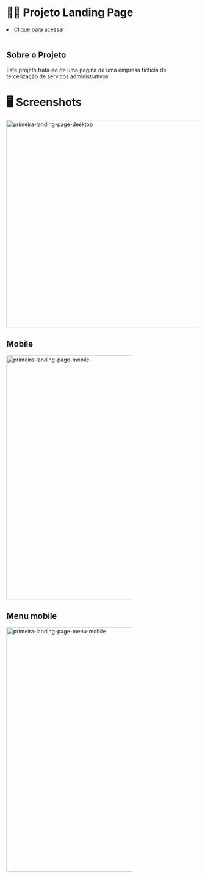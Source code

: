  # 👨‍💻 Projeto Landing Page
  
  <li><a target="_blank" href="https://lucasccgomes.github.io/landing-page/">Clique para acessar</li></a><br>
  
  <h2>Sobre o Projeto</h2>
  <p>Este projeto trata-se de uma pagina de uma empresa ficticia de tercerização de servicos administrativos</p>
 
 
 # 🖥 Screenshots
<img src="https://live.staticflickr.com/65535/52575526983_c88750da2a_z.jpg" width="640" height="544" alt="primeira-landing-page-desktop">

   <h2>Mobile</h2>
<img src="https://live.staticflickr.com/65535/52574532692_ae89b7ee93_z.jpg" width="330" height="640" alt="primeira-landing-page-mobile">

   <h2>Menu mobile</h2>
<img src="https://live.staticflickr.com/65535/52575276609_3a8405235a_z.jpg" width="330" height="640" alt="primeira-landing-page-menu-mobile">
